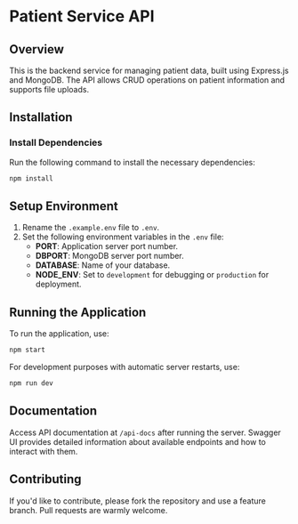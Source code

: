 # Patient Service API

## Overview
This is the backend service for managing patient data, built using Express.js and MongoDB. The API allows CRUD operations on patient information and supports file uploads.

## Installation

### Install Dependencies
Run the following command to install the necessary dependencies:

```bash
npm install
```

## Setup Environment

1. Rename the `.example.env` file to `.env`.
2. Set the following environment variables in the `.env` file:
   - **PORT**: Application server port number.
   - **DBPORT**: MongoDB server port number.
   - **DATABASE**: Name of your database.
   - **NODE_ENV**: Set to `development` for debugging or `production` for deployment.

## Running the Application

To run the application, use:
```bash
npm start
```
For development purposes with automatic server restarts, use:
```bash
npm run dev
```

## Documentation

Access API documentation at `/api-docs` after running the server. Swagger UI provides detailed information about available endpoints and how to interact with them.

## Contributing

If you'd like to contribute, please fork the repository and use a feature branch. Pull requests are warmly welcome.

